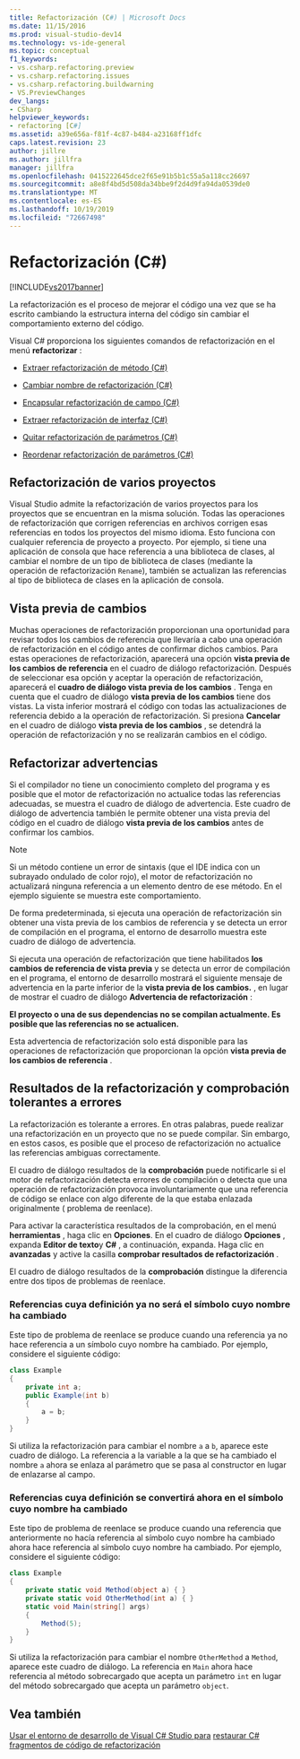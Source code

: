 ```yaml
---
title: Refactorización (C#) | Microsoft Docs
ms.date: 11/15/2016
ms.prod: visual-studio-dev14
ms.technology: vs-ide-general
ms.topic: conceptual
f1_keywords:
- vs.csharp.refactoring.preview
- vs.csharp.refactoring.issues
- vs.csharp.refactoring.buildwarning
- VS.PreviewChanges
dev_langs:
- CSharp
helpviewer_keywords:
- refactoring [C#]
ms.assetid: a39e656a-f81f-4c87-b484-a23168ff1dfc
caps.latest.revision: 23
author: jillre
ms.author: jillfra
manager: jillfra
ms.openlocfilehash: 0415222645dce2f65e91b5b1c55a5a118cc26697
ms.sourcegitcommit: a8e8f4bd5d508da34bbe9f2d4d9fa94da0539de0
ms.translationtype: MT
ms.contentlocale: es-ES
ms.lasthandoff: 10/19/2019
ms.locfileid: "72667498"
---
```

# <a name="refactoring-c"></a>Refactorización (C#)
[!INCLUDE[vs2017banner](../includes/vs2017banner.md)]

La refactorización es el proceso de mejorar el código una vez que se ha escrito cambiando la estructura interna del código sin cambiar el comportamiento externo del código.

 Visual C# proporciona los siguientes comandos de refactorización en el menú **refactorizar** :

- [Extraer refactorización de método (C#)](../csharp-ide/extract-method-refactoring-csharp.md)

- [Cambiar nombre de refactorización (C#)](../csharp-ide/rename-refactoring-csharp.md)

- [Encapsular refactorización de campo (C#)](../csharp-ide/encapsulate-field-refactoring-csharp.md)

- [Extraer refactorización de interfaz (C#)](../csharp-ide/extract-interface-refactoring-csharp.md)

- [Quitar refactorización de parámetros (C#)](../csharp-ide/remove-parameters-refactoring-csharp.md)

- [Reordenar refactorización de parámetros (C#)](../csharp-ide/reorder-parameters-refactoring-csharp.md)

## <a name="multi-project-refactoring"></a>Refactorización de varios proyectos
 Visual Studio admite la refactorización de varios proyectos para los proyectos que se encuentran en la misma solución. Todas las operaciones de refactorización que corrigen referencias en archivos corrigen esas referencias en todos los proyectos del mismo idioma. Esto funciona con cualquier referencia de proyecto a proyecto. Por ejemplo, si tiene una aplicación de consola que hace referencia a una biblioteca de clases, al cambiar el nombre de un tipo de biblioteca de clases (mediante la operación de refactorización `Rename`), también se actualizan las referencias al tipo de biblioteca de clases en la aplicación de consola.

## <a name="changes-preview"></a>Vista previa de cambios
 Muchas operaciones de refactorización proporcionan una oportunidad para revisar todos los cambios de referencia que llevaría a cabo una operación de refactorización en el código antes de confirmar dichos cambios. Para estas operaciones de refactorización, aparecerá una opción **vista previa de los cambios de referencia** en el cuadro de diálogo refactorización. Después de seleccionar esa opción y aceptar la operación de refactorización, aparecerá el **cuadro de diálogo vista previa de los cambios** . Tenga en cuenta que el cuadro de diálogo **vista previa de los cambios** tiene dos vistas. La vista inferior mostrará el código con todas las actualizaciones de referencia debido a la operación de refactorización. Si presiona **Cancelar** en el cuadro de diálogo **vista previa de los cambios** , se detendrá la operación de refactorización y no se realizarán cambios en el código.

## <a name="refactoring-warnings"></a>Refactorizar advertencias
 Si el compilador no tiene un conocimiento completo del programa y es posible que el motor de refactorización no actualice todas las referencias adecuadas, se muestra el cuadro de diálogo de advertencia. Este cuadro de diálogo de advertencia también le permite obtener una vista previa del código en el cuadro de diálogo **vista previa de los cambios** antes de confirmar los cambios.

> [!NOTE]
> Si un método contiene un error de sintaxis (que el IDE indica con un subrayado ondulado de color rojo), el motor de refactorización no actualizará ninguna referencia a un elemento dentro de ese método. En el ejemplo siguiente se muestra este comportamiento.

 De forma predeterminada, si ejecuta una operación de refactorización sin obtener una vista previa de los cambios de referencia y se detecta un error de compilación en el programa, el entorno de desarrollo muestra este cuadro de diálogo de advertencia.

 Si ejecuta una operación de refactorización que tiene habilitados **los cambios de referencia de vista previa** y se detecta un error de compilación en el programa, el entorno de desarrollo mostrará el siguiente mensaje de advertencia en la parte inferior de la **vista previa de los cambios.** , en lugar de mostrar el cuadro de diálogo **Advertencia de refactorización** :

 **El proyecto o una de sus dependencias no se compilan actualmente. Es posible que las referencias no se actualicen.**

 Esta advertencia de refactorización solo está disponible para las operaciones de refactorización que proporcionan la opción **vista previa de los cambios de referencia** .

## <a name="error-tolerant-refactoring-and-verification-results"></a>Resultados de la refactorización y comprobación tolerantes a errores
 La refactorización es tolerante a errores. En otras palabras, puede realizar una refactorización en un proyecto que no se puede compilar. Sin embargo, en estos casos, es posible que el proceso de refactorización no actualice las referencias ambiguas correctamente.

 El cuadro de diálogo resultados de la **comprobación** puede notificarle si el motor de refactorización detecta errores de compilación o detecta que una operación de refactorización provoca involuntariamente que una referencia de código se enlace con algo diferente de la que estaba enlazada originalmente ( problema de reenlace).

 Para activar la característica resultados de la comprobación, en el menú **herramientas** , haga clic en **Opciones**. En el cuadro de diálogo **Opciones** , expanda **Editor de texto**y **C#** , a continuación, expanda. Haga clic en **avanzadas** y active la casilla **comprobar resultados de refactorización** .

 El cuadro de diálogo resultados de la **comprobación** distingue la diferencia entre dos tipos de problemas de reenlace.

### <a name="references-whose-definition-will-no-longer-be-the-renamed-symbol"></a>Referencias cuya definición ya no será el símbolo cuyo nombre ha cambiado
 Este tipo de problema de reenlace se produce cuando una referencia ya no hace referencia a un símbolo cuyo nombre ha cambiado. Por ejemplo, considere el siguiente código:

```csharp
class Example
{
    private int a;
    public Example(int b)
    {
        a = b;
    }
}
```

 Si utiliza la refactorización para cambiar el nombre `a` a `b`, aparece este cuadro de diálogo. La referencia a la variable a la que se ha cambiado el nombre `a` ahora se enlaza al parámetro que se pasa al constructor en lugar de enlazarse al campo.

### <a name="references-whose-definition-will-now-become-the-renamed-symbol"></a>Referencias cuya definición se convertirá ahora en el símbolo cuyo nombre ha cambiado
 Este tipo de problema de reenlace se produce cuando una referencia que anteriormente no hacía referencia al símbolo cuyo nombre ha cambiado ahora hace referencia al símbolo cuyo nombre ha cambiado. Por ejemplo, considere el siguiente código:

```csharp
class Example
{
    private static void Method(object a) { }
    private static void OtherMethod(int a) { }
    static void Main(string[] args)
    {
        Method(5);
    }
}
```

 Si utiliza la refactorización para cambiar el nombre `OtherMethod` a `Method`, aparece este cuadro de diálogo. La referencia en `Main` ahora hace referencia al método sobrecargado que acepta un parámetro `int` en lugar del método sobrecargado que acepta un parámetro `object`.

## <a name="see-also"></a>Vea también
 [Usar el entorno de desarrollo de Visual C# Studio para](../csharp-ide/using-the-visual-studio-development-environment-for-csharp.md) [restaurar C# fragmentos de código de refactorización](../ide/how-to-restore-csharp-refactoring-snippets.md)